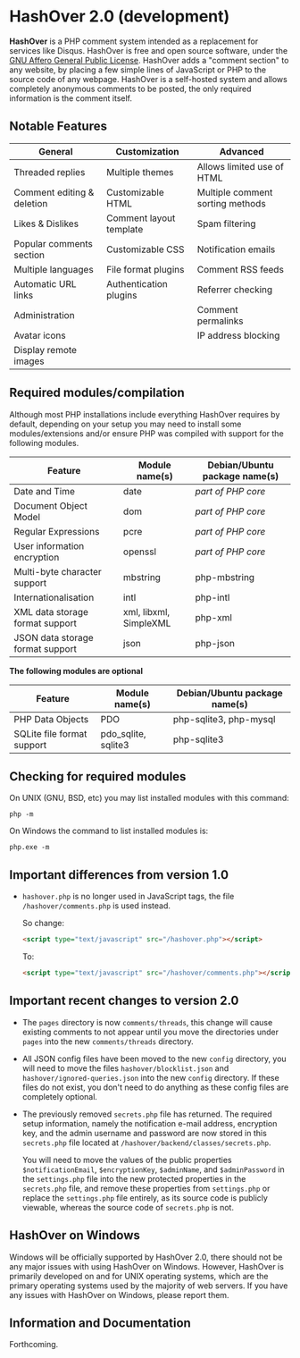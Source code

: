 HashOver 2.0 (development)
===
**HashOver** is a PHP comment system intended as a replacement for services like
Disqus. HashOver is free and open source software, under the
[GNU Affero General Public License](http://www.gnu.org/licenses/agpl.html).
HashOver adds a "comment section" to any website, by placing a few simple lines
of JavaScript or PHP to the source code of any webpage. HashOver is a
self-hosted system and allows completely anonymous comments to be posted, the
only required information is the comment itself.


Notable Features
---
General                          | Customization           | Advanced
-------------------------------- | ----------------------- | --------------------------------
Threaded replies                 | Multiple themes         | Allows limited use of HTML
Comment editing & deletion       | Customizable HTML       | Multiple comment sorting methods
Likes & Dislikes                 | Comment layout template | Spam filtering
Popular comments section         | Customizable CSS        | Notification emails
Multiple languages               | File format plugins     | Comment RSS feeds
Automatic URL links              | Authentication plugins  | Referrer checking
Administration                   |                         | Comment permalinks
Avatar icons                     |                         | IP address blocking
Display remote images            |                         |


Required modules/compilation
---
Although most PHP installations include everything HashOver requires by default,
depending on your setup you may need to install some modules/extensions and/or
ensure PHP was compiled with support for the following modules.

Feature                          | Module name(s)          | Debian/Ubuntu package name(s)
-------------------------------- | ----------------------- | -----------------------------
Date and Time                    | date                    | *part of PHP core*
Document Object Model            | dom                     | *part of PHP core*
Regular Expressions              | pcre                    | *part of PHP core*
User information encryption      | openssl                 | *part of PHP core*
Multi-byte character support     | mbstring                | php-mbstring
Internationalisation             | intl                    | php-intl
XML data storage format support  | xml, libxml, SimpleXML  | php-xml
JSON data storage format support | json                    | php-json

**The following modules are optional**

Feature                          | Module name(s)          | Debian/Ubuntu package name(s)
-------------------------------- | ----------------------- | -----------------------------
PHP Data Objects                 | PDO                     | php-sqlite3, php-mysql
SQLite file format support       | pdo_sqlite, sqlite3     | php-sqlite3


Checking for required modules
---
On UNIX (GNU, BSD, etc) you may list installed modules with this command:
```
php -m
```

On Windows the command to list installed modules is:
```
php.exe -m
```


Important differences from version 1.0
---
- `hashover.php` is no longer used in JavaScript tags, the file
  `/hashover/comments.php` is used instead.

  So change:

  ```html
  <script type="text/javascript" src="/hashover.php"></script>
  ```

  To:

  ```html
  <script type="text/javascript" src="/hashover/comments.php"></script>
  ```


Important recent changes to version 2.0
---
- The `pages` directory is now `comments/threads`, this change will cause
  existing comments to not appear until you move the directories under `pages`
  into the new `comments/threads` directory.

- All JSON config files have been moved to the new `config` directory, you will
  need to move the files `hashover/blocklist.json` and
  `hashover/ignored-queries.json` into the new `config` directory. If these
  files do not exist, you don't need to do anything as these config files are
  completely optional.

- The previously removed `secrets.php` file has returned. The required setup
  information, namely the notification e-mail address, encryption key, and the
  admin username and password are now stored in this `secrets.php` file located
  at `/hashover/backend/classes/secrets.php`.
 
  You will need to move the values of the public properties
  `$notificationEmail`, `$encryptionKey`, `$adminName`, and `$adminPassword` in
  the `settings.php` file into the new protected properties in the `secrets.php`
  file, and remove these properties from `settings.php` or replace the
  `settings.php` file entirely, as its source code is publicly viewable, whereas
  the source code of `secrets.php` is not.


HashOver on Windows
---
Windows will be officially supported by HashOver 2.0, there should not be any
major issues with using HashOver on Windows. However, HashOver is primarily
developed on and for UNIX operating systems, which are the primary operating
systems used by the majority of web servers. If you have any issues with
HashOver on Windows, please report them.


Information and Documentation
---
Forthcoming.
